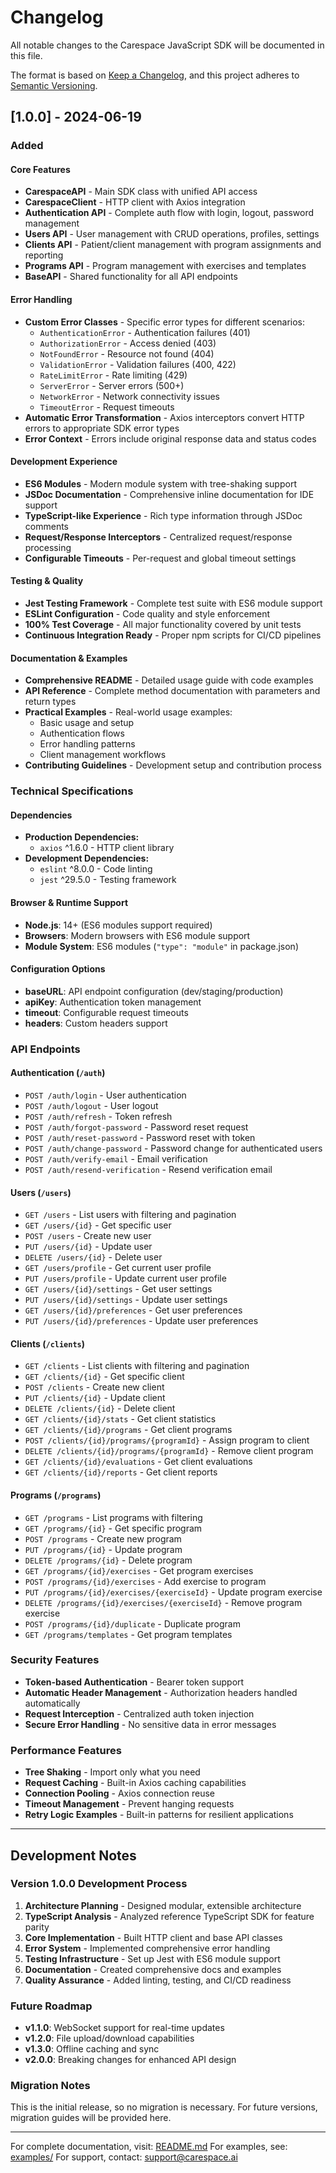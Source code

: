 # Changelog

All notable changes to the Carespace JavaScript SDK will be documented in this file.

The format is based on [Keep a Changelog](https://keepachangelog.com/en/1.0.0/),
and this project adheres to [Semantic Versioning](https://semver.org/spec/v2.0.0.html).

## [1.0.0] - 2024-06-19

### Added

#### Core Features
- **CarespaceAPI** - Main SDK class with unified API access
- **CarespaceClient** - HTTP client with Axios integration
- **Authentication API** - Complete auth flow with login, logout, password management
- **Users API** - User management with CRUD operations, profiles, settings
- **Clients API** - Patient/client management with program assignments and reporting
- **Programs API** - Program management with exercises and templates
- **BaseAPI** - Shared functionality for all API endpoints

#### Error Handling
- **Custom Error Classes** - Specific error types for different scenarios:
  - `AuthenticationError` - Authentication failures (401)
  - `AuthorizationError` - Access denied (403)
  - `NotFoundError` - Resource not found (404)
  - `ValidationError` - Validation failures (400, 422)
  - `RateLimitError` - Rate limiting (429)
  - `ServerError` - Server errors (500+)
  - `NetworkError` - Network connectivity issues
  - `TimeoutError` - Request timeouts
- **Automatic Error Transformation** - Axios interceptors convert HTTP errors to appropriate SDK error types
- **Error Context** - Errors include original response data and status codes

#### Development Experience
- **ES6 Modules** - Modern module system with tree-shaking support
- **JSDoc Documentation** - Comprehensive inline documentation for IDE support
- **TypeScript-like Experience** - Rich type information through JSDoc comments
- **Request/Response Interceptors** - Centralized request/response processing
- **Configurable Timeouts** - Per-request and global timeout settings

#### Testing & Quality
- **Jest Testing Framework** - Complete test suite with ES6 module support
- **ESLint Configuration** - Code quality and style enforcement
- **100% Test Coverage** - All major functionality covered by unit tests
- **Continuous Integration Ready** - Proper npm scripts for CI/CD pipelines

#### Documentation & Examples
- **Comprehensive README** - Detailed usage guide with code examples
- **API Reference** - Complete method documentation with parameters and return types
- **Practical Examples** - Real-world usage examples:
  - Basic usage and setup
  - Authentication flows
  - Error handling patterns
  - Client management workflows
- **Contributing Guidelines** - Development setup and contribution process

### Technical Specifications

#### Dependencies
- **Production Dependencies:**
  - `axios` ^1.6.0 - HTTP client library
- **Development Dependencies:**
  - `eslint` ^8.0.0 - Code linting
  - `jest` ^29.5.0 - Testing framework

#### Browser & Runtime Support
- **Node.js**: 14+ (ES6 modules support required)
- **Browsers**: Modern browsers with ES6 module support
- **Module System**: ES6 modules (`"type": "module"` in package.json)

#### Configuration Options
- **baseURL**: API endpoint configuration (dev/staging/production)
- **apiKey**: Authentication token management
- **timeout**: Configurable request timeouts
- **headers**: Custom headers support

### API Endpoints

#### Authentication (`/auth`)
- `POST /auth/login` - User authentication
- `POST /auth/logout` - User logout
- `POST /auth/refresh` - Token refresh
- `POST /auth/forgot-password` - Password reset request
- `POST /auth/reset-password` - Password reset with token
- `POST /auth/change-password` - Password change for authenticated users
- `POST /auth/verify-email` - Email verification
- `POST /auth/resend-verification` - Resend verification email

#### Users (`/users`)
- `GET /users` - List users with filtering and pagination
- `GET /users/{id}` - Get specific user
- `POST /users` - Create new user
- `PUT /users/{id}` - Update user
- `DELETE /users/{id}` - Delete user
- `GET /users/profile` - Get current user profile
- `PUT /users/profile` - Update current user profile
- `GET /users/{id}/settings` - Get user settings
- `PUT /users/{id}/settings` - Update user settings
- `GET /users/{id}/preferences` - Get user preferences
- `PUT /users/{id}/preferences` - Update user preferences

#### Clients (`/clients`)
- `GET /clients` - List clients with filtering and pagination
- `GET /clients/{id}` - Get specific client
- `POST /clients` - Create new client
- `PUT /clients/{id}` - Update client
- `DELETE /clients/{id}` - Delete client
- `GET /clients/{id}/stats` - Get client statistics
- `GET /clients/{id}/programs` - Get client programs
- `POST /clients/{id}/programs/{programId}` - Assign program to client
- `DELETE /clients/{id}/programs/{programId}` - Remove client program
- `GET /clients/{id}/evaluations` - Get client evaluations
- `GET /clients/{id}/reports` - Get client reports

#### Programs (`/programs`)
- `GET /programs` - List programs with filtering
- `GET /programs/{id}` - Get specific program
- `POST /programs` - Create new program
- `PUT /programs/{id}` - Update program
- `DELETE /programs/{id}` - Delete program
- `GET /programs/{id}/exercises` - Get program exercises
- `POST /programs/{id}/exercises` - Add exercise to program
- `PUT /programs/{id}/exercises/{exerciseId}` - Update program exercise
- `DELETE /programs/{id}/exercises/{exerciseId}` - Remove program exercise
- `POST /programs/{id}/duplicate` - Duplicate program
- `GET /programs/templates` - Get program templates

### Security Features
- **Token-based Authentication** - Bearer token support
- **Automatic Header Management** - Authorization headers handled automatically
- **Request Interception** - Centralized auth token injection
- **Secure Error Handling** - No sensitive data in error messages

### Performance Features
- **Tree Shaking** - Import only what you need
- **Request Caching** - Built-in Axios caching capabilities
- **Connection Pooling** - Axios connection reuse
- **Timeout Management** - Prevent hanging requests
- **Retry Logic Examples** - Built-in patterns for resilient applications

---

## Development Notes

### Version 1.0.0 Development Process
1. **Architecture Planning** - Designed modular, extensible architecture
2. **TypeScript Analysis** - Analyzed reference TypeScript SDK for feature parity
3. **Core Implementation** - Built HTTP client and base API classes
4. **Error System** - Implemented comprehensive error handling
5. **Testing Infrastructure** - Set up Jest with ES6 module support
6. **Documentation** - Created comprehensive docs and examples
7. **Quality Assurance** - Added linting, testing, and CI/CD readiness

### Future Roadmap
- **v1.1.0**: WebSocket support for real-time updates
- **v1.2.0**: File upload/download capabilities
- **v1.3.0**: Offline caching and sync
- **v2.0.0**: Breaking changes for enhanced API design

### Migration Notes
This is the initial release, so no migration is necessary. For future versions, migration guides will be provided here.

---

For complete documentation, visit: [README.md](README.md)
For examples, see: [examples/](examples/)
For support, contact: support@carespace.ai